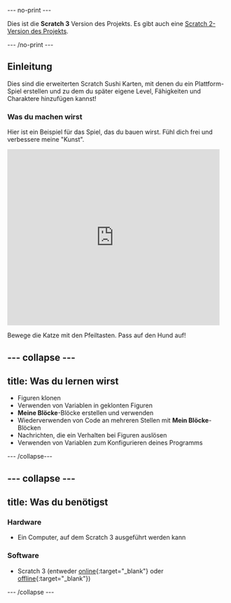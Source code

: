 \--- no-print \---

Dies ist die **Scratch 3** Version des Projekts. Es gibt auch eine [Scratch 2-Version des Projekts](https://projects.raspberrypi.org/en/projects/cd-advanced-scratch-sushi-scratch2).

\--- /no-print \---

## Einleitung

Dies sind die erweiterten Scratch Sushi Karten, mit denen du ein Plattform-Spiel erstellen und zu dem du später eigene Level, Fähigkeiten und Charaktere hinzufügen kannst!

### Was du machen wirst

Hier ist ein Beispiel für das Spiel, das du bauen wirst. Fühl dich frei und verbessere meine "Kunst".

<div class="scratch-preview">
  <iframe allowtransparency="true" width="485" height="402" src="https://scratch.mit.edu/projects/embed/223694539/?autostart=false" frameborder="0"></iframe>
</div>

Bewege die Katze mit den Pfeiltasten. Pass auf den Hund auf!

## \--- collapse \---

## title: Was du lernen wirst

+ Figuren klonen
+ Verwenden von Variablen in geklonten Figuren
+ **Meine Blöcke**-Blöcke erstellen und verwenden
+ Wiederverwenden von Code an mehreren Stellen mit **Mein Blöcke**-Blöcken
+ Nachrichten, die ein Verhalten bei Figuren auslösen
+ Verwenden von Variablen zum Konfigurieren deines Programms

\--- /collapse\---

## \--- collapse \---

## title: Was du benötigst

### Hardware

+ Ein Computer, auf dem Scratch 3 ausgeführt werden kann

### Software

+ Scratch 3 (entweder [online](https://scratch.mit.edu/projects/editor/){:target="_blank"} oder [offline](https://scratch.mit.edu/download/){:target="_blank"})

\--- /collapse \---